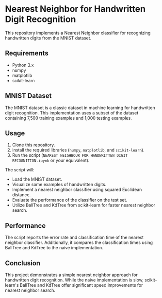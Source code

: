 # Nearest Neighbor for Handwritten Digit Recognition

This repository implements a Nearest Neighbor classifier for recognizing handwritten digits from the MNIST dataset.

## Requirements

* Python 3.x
* numpy
* matplotlib
* scikit-learn

## MNIST Dataset

The MNIST dataset is a classic dataset in machine learning for handwritten digit recognition. This implementation uses a subset of the dataset containing 7,500 training examples and 1,000 testing examples.

## Usage

1. Clone this repository.
2. Install the required libraries (`numpy`, `matplotlib`, and `scikit-learn`).
3. Run the script (`NEAREST NEIGHBOUR FOR HANDWRITTEN DIGIT RECOGNITION.ipynb` or your equivalent).

The script will:

* Load the MNIST dataset.
* Visualize some examples of handwritten digits.
* Implement a nearest neighbor classifier using squared Euclidean distance.
* Evaluate the performance of the classifier on the test set.
* Utilize BallTree and KdTree from scikit-learn for faster nearest neighbor search.

## Performance

The script reports the error rate and classification time of the nearest neighbor classifier. Additionally, it compares the classification times using BallTree and KdTree to the naive implementation.

## Conclusion

This project demonstrates a simple nearest neighbor approach for handwritten digit recognition. While the naive implementation is slow, scikit-learn's BallTree and KdTree offer significant speed improvements for nearest neighbor search.

